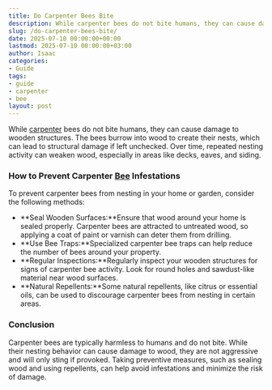 ```yaml
---
title: Do Carpenter Bees Bite
description: While carpenter bees do not bite humans, they can cause damage to wooden structures. The bees burrow into wood to create their nests, which can lead to...
slug: /do-carpenter-bees-bite/
date: 2025-07-10 00:00:00+00:00
lastmod: 2025-07-10 00:00:00+03:00
author: Isaac
categories:
- Guide
tags:
- guide
- carpenter
- bee
layout: post
---
```

While [carpenter](https://pestpolicy.com/compare-carpenter-bee-vs-bumblebee/) bees do not bite humans, they can cause damage to wooden structures. The bees burrow into wood to create their nests, which can lead to structural damage if left unchecked. Over time, repeated nesting activity can weaken wood, especially in areas like decks, eaves, and siding.
### How to Prevent Carpenter [Bee](https://pestpolicy.com/hornet-bees-and-wasp-removal-tacoma/) Infestations
To prevent carpenter bees from nesting in your home or garden, consider the following methods:
- **Seal Wooden Surfaces:**Ensure that wood around your home is sealed properly. Carpenter bees are attracted to untreated wood, so applying a coat of paint or varnish can deter them from drilling.
- **Use Bee Traps:**Specialized carpenter bee traps can help reduce the number of bees around your property.
- **Regular Inspections:**Regularly inspect your wooden structures for signs of carpenter bee activity. Look for round holes and sawdust-like material near wood surfaces.
- **Natural Repellents:**Some natural repellents, like citrus or essential oils, can be used to discourage carpenter bees from nesting in certain areas.
### Conclusion
Carpenter bees are typically harmless to humans and do not bite. While their nesting behavior can cause damage to wood, they are not aggressive and will only sting if provoked. Taking preventive measures, such as sealing wood and using repellents, can help avoid infestations and minimize the risk of damage.
